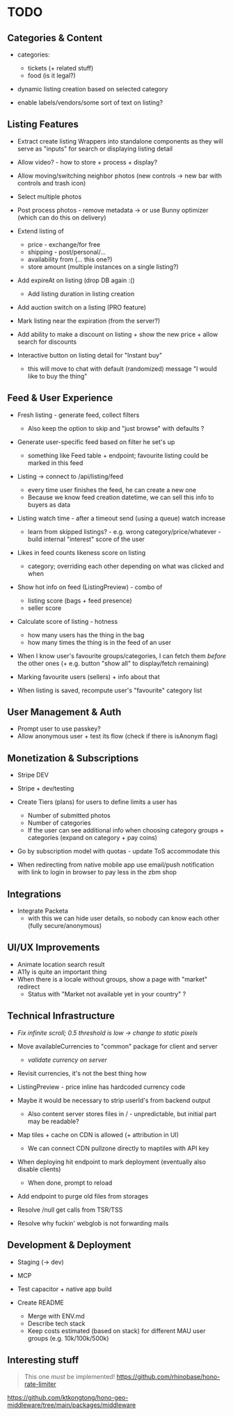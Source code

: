 # TODO

## Categories & Content
- categories:
    - tickets (+ related stuff)
    - food (is it legal?)

- dynamic listing creation based on selected category

- enable labels/vendors/some sort of text on listing?

## Listing Features
- Extract create listing Wrappers into standalone components as they will serve as "inputs" for search or displaying listing detail
- Allow video? - how to store + process + display?
- Allow moving/switching neighbor photos (new controls -> new bar with controls and trash icon)
- Select multiple photos
- Post process photos - remove metadata -> or use Bunny optimizer (which can do this on delivery)

- Extend listing of
    - price - exchange/for free
    - shipping - post/personal/...
    - availability from (... this one?)
    - store amount (multiple instances on a single listing?)

- Add expireAt on listing (drop DB again :()
    - Add listing duration in listing creation
- Add auction switch on a listing (PRO feature)
- Mark listing near the expiration (from the server?)

- Add ability to make a discount on listing + show the new price + allow search for discounts
- Interactive button on listing detail for "Instant buy"
    - this will move to chat with default (randomized) message "I would like to buy the thing"

## Feed & User Experience
- Fresh listing - generate feed, collect filters
    - Also keep the option to skip and "just browse" with defaults ?

- Generate user-specific feed based on filter he set's up
    - something like Feed table + endpoint; favourite listing could be marked in this feed

- Listing -> connect to /api/listing/feed
    - every time user finishes the feed, he can create a new one
    - Because we know feed creation datetime, we can sell this info to buyers as data

- Listing watch time - after a timeout send (using a queue) watch increase
    - learn from skipped listings? - e.g. wrong category/price/whatever - build internal "interest" score of the user

- Likes in feed counts likeness score on listing
    - category; overriding each other depending on what was clicked and when

- Show hot info on feed (ListingPreview) - combo of
    - listing score (bags + feed presence)
    - seller score

- Calculate score of listing - hotness
    - how many users has the thing in the bag
    - how many times the thing is in the feed of an user

- When I know user's favourite groups/categories, I can fetch them _before_ the other ones (+ e.g. button "show all" to
    display/fetch remaining)

- Marking favourite users (sellers) + info about that
- When listing is saved, recompute user's "favourite" category list

## User Management & Auth
- Prompt user to use passkey?
- Allow anonymous user + test its flow (check if there is isAnonym flag)

## Monetization & Subscriptions
- Stripe DEV
- Stripe + dev/testing
- Create Tiers (plans) for users to define limits a user has
    - Number of submitted photos
    - Number of categories
    - If the user can see additional info when choosing category groups + categories (expand on category + pay coins)

- Go by subscription model with quotas - update ToS accommodate this

- When redirecting from native mobile app use email/push notification with link to login in browser to pay less in the zbm shop

## Integrations
- Integrate Packeta
    - with this we can hide user details, so nobody can know each other (fully secure/anonymous)

## UI/UX Improvements
- Animate location search result
- A11y is quite an important thing
- When there is a locale without groups, show a page with "market" redirect
    - Status with "Market not available yet in your country" ?

## Technical Infrastructure
- _Fix infinite scroll; 0.5 threshold is low -> change to static pixels_

- Move availableCurrencies to "common" package for client and server
    - _validate currency on server_
- Revisit currencies, it's not the best thing how
- ListingPreview - price inline has hardcoded currency code

- Maybe it would be necessary to strip userId's from backend output
    - Also content server stores files in /<id> - unpredictable, but initial part may be readable?

- Map tiles + cache on CDN is allowed (+ attribution in UI)
    - We can connect CDN pullzone directly to maptiles with API key

- When deploying hit endpoint to mark deployment (eventually also disable clients)
    - When done, prompt to reload

- Add endpoint to purge old files from storages
- Resolve /null get calls from TSR/TSS
- Resolve why fuckin' webglob is not forwarding mails

## Development & Deployment
- Staging (-> dev)
- MCP
- Test capacitor + native app build

- Create README
    - Merge with ENV.md
    - Describe tech stack
    - Keep costs estimated (based on stack) for different MAU user groups (e.g. 10k/100k/500k)

## Interesting stuff

> This one _must_ be implemented!
> https://github.com/rhinobase/hono-rate-limiter

https://github.com/ktkongtong/hono-geo-middleware/tree/main/packages/middleware
